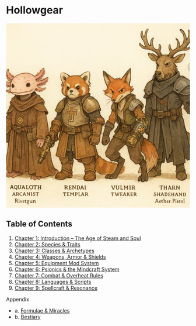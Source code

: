 # Hollowgear

![](/images/species-1.png)

## Table of Contents

1. [Chapter 1: Introduction – The Age of Steam and Soul](chapter-1-introduction.md)
2. [Chapter 2: Species & Traits](chapter-2-species.md)
3. [Chapter 3: Classes & Archetypes](chapter-3-classes.md)
4. [Chapter 4: Weapons, Armor & Shields](chapter-4-equipment.md)
5. [Chapter 5: Equipment Mod System](chapter-5-mods.md)
6. [Chapter 6: Psionics & the Mindcraft System](chapter-6-mindcraft.md)
7. [Chapter 7: Combat & Overheat Rules](chapter-7-combat.md)
8. [Chapter 8: Languages & Scripts](chapter-8-languages.md)
9. [Chapter 9: Spellcraft & Resonance](chapter-9-spells.md)

Appendix

-   a. [Formulae & Miracles](appendix-a-formulae-miracles.md)
-   b. [Bestiary](appendix-b-bestiary.md)
